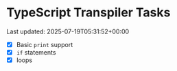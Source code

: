 # TypeScript Transpiler Tasks

Last updated: 2025-07-19T05:31:52+00:00

- [x] Basic `print` support
- [x] `if` statements
- [x] loops
